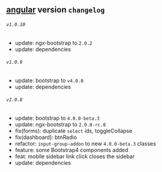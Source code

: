 ## [angular](README.md) version `changelog`

###### `v1.0.10`
- update: ngx-bootstrap to `2.0.2`
- update: dependencies

###### `v1.0.9`
- update: bootstrap to `v4.0.0`
- update: dependencies 

###### `v1.0.8`
- update: bootstrap to `4.0.0-beta.3`
- update: ngx-bootstrap to `2.0.0-rc.0`
- fix(forms): duplicate `select` ids, toggleCollapse
- fix(dashboard): btnRadio 
- refactor: `input-group-addon` to new `4.0.0-beta.3` classes 
- feature: some Bootstrap4 components added
- feat: mobile sidebar link click closes the sidebar
- update: dependencies

